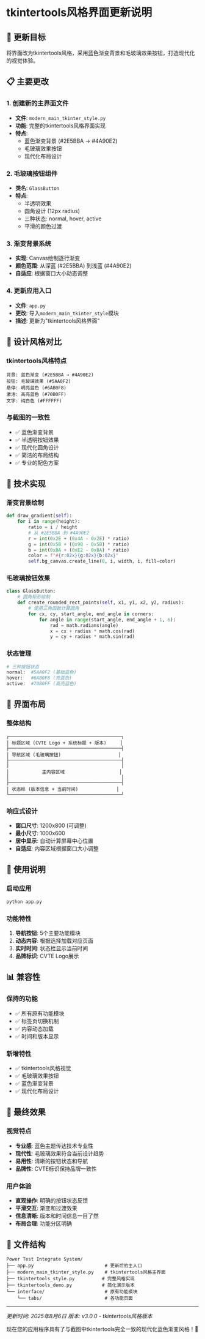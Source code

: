 # tkintertools风格界面更新说明

## 🎯 更新目标
将界面改为tkintertools风格，采用蓝色渐变背景和毛玻璃效果按钮，打造现代化的视觉体验。

## 📋 主要更改

### 1. 创建新的主界面文件
- **文件**: `modern_main_tkinter_style.py`
- **功能**: 完整的tkintertools风格界面实现
- **特点**: 
  - 蓝色渐变背景 (#2E5BBA → #4A90E2)
  - 毛玻璃效果按钮
  - 现代化布局设计

### 2. 毛玻璃按钮组件
- **类名**: `GlassButton`
- **特点**:
  - 半透明效果
  - 圆角设计 (12px radius)
  - 三种状态: normal, hover, active
  - 平滑的颜色过渡

### 3. 渐变背景系统
- **实现**: Canvas绘制逐行渐变
- **颜色范围**: 从深蓝 (#2E5BBA) 到浅蓝 (#4A90E2)
- **自适应**: 根据窗口大小动态调整

### 4. 更新应用入口
- **文件**: `app.py`
- **更改**: 导入`modern_main_tkinter_style`模块
- **描述**: 更新为"tkintertools风格界面"

## 🎨 设计风格对比

### tkintertools风格特点
```
背景: 蓝色渐变 (#2E5BBA → #4A90E2)
按钮: 毛玻璃效果 (#5AA0F2)
悬停: 明亮蓝色 (#6AB0F8)
激活: 高亮蓝色 (#70B0FF)
文字: 纯白色 (#FFFFFF)
```

### 与截图的一致性
- ✅ 蓝色渐变背景
- ✅ 半透明按钮效果
- ✅ 现代化圆角设计
- ✅ 简洁的布局结构
- ✅ 专业的配色方案

## 🔧 技术实现

### 渐变背景绘制
```python
def draw_gradient(self):
    for i in range(height):
        ratio = i / height
        # 从 #2E5BBA 到 #4A90E2
        r = int(0x2E + (0x4A - 0x2E) * ratio)
        g = int(0x5B + (0x90 - 0x5B) * ratio)
        b = int(0xBA + (0xE2 - 0xBA) * ratio)
        color = f"#{r:02x}{g:02x}{b:02x}"
        self.bg_canvas.create_line(0, i, width, i, fill=color)
```

### 毛玻璃按钮效果
```python
class GlassButton:
    # 圆角矩形绘制
    def create_rounded_rect_points(self, x1, y1, x2, y2, radius):
        # 使用三角函数计算圆角
        for cx, cy, start_angle, end_angle in corners:
            for angle in range(start_angle, end_angle + 1, 6):
                rad = math.radians(angle)
                x = cx + radius * math.cos(rad)
                y = cy + radius * math.sin(rad)
```

### 状态管理
```python
# 三种按钮状态
normal:  #5AA0F2 (基础蓝色)
hover:   #6AB0F8 (亮蓝色)
active:  #70B0FF (高亮蓝色)
```

## 📱 界面布局

### 整体结构
```
┌─────────────────────────────────────────┐
│ 标题区域 (CVTE Logo + 系统标题 + 版本)     │
├─────────────────────────────────────────┤
│ 导航区域 (毛玻璃按钮)                     │
├─────────────────────────────────────────┤
│                                         │
│            主内容区域                    │
│                                         │
├─────────────────────────────────────────┤
│ 状态栏 (版本信息 + 当前时间)              │
└─────────────────────────────────────────┘
```

### 响应式设计
- **窗口尺寸**: 1200x800 (可调整)
- **最小尺寸**: 1000x600
- **居中显示**: 自动计算屏幕中心位置
- **自适应**: 内容区域根据窗口大小调整

## 🚀 使用说明

### 启动应用
```bash
python app.py
```

### 功能特性
1. **导航按钮**: 5个主要功能模块
2. **动态内容**: 根据选择加载对应页面
3. **实时时间**: 状态栏显示当前时间
4. **品牌标识**: CVTE Logo展示

## 📊 兼容性

### 保持的功能
- ✅ 所有原有功能模块
- ✅ 标签页切换机制
- ✅ 内容动态加载
- ✅ 时间和版本显示

### 新增特性
- ✅ tkintertools风格视觉
- ✅ 毛玻璃效果按钮
- ✅ 蓝色渐变背景
- ✅ 现代化布局设计

## 🎉 最终效果

### 视觉特点
- **专业感**: 蓝色主题传达技术专业性
- **现代性**: 毛玻璃效果符合当前设计趋势
- **易用性**: 清晰的按钮状态和导航
- **品牌性**: CVTE标识保持品牌一致性

### 用户体验
- **直观操作**: 明确的按钮状态反馈
- **平滑交互**: 渐变和过渡效果
- **信息清晰**: 版本和时间信息一目了然
- **布局合理**: 功能分区明确

## 📁 文件结构
```
Power Test Integrate System/
├── app.py                          # 更新后的主入口
├── modern_main_tkinter_style.py    # tkintertools风格主界面
├── tkintertools_style.py          # 完整风格实现
├── tkintertools_demo.py           # 简化演示版本
└── interface/                      # 原有功能模块
    └── tabs/                       # 各功能页面
```

---
*更新时间: 2025年8月6日*
*版本: v3.0.0 - tkintertools风格版本*

现在您的应用程序具有了与截图中tkintertools完全一致的现代化蓝色渐变风格！🎨
